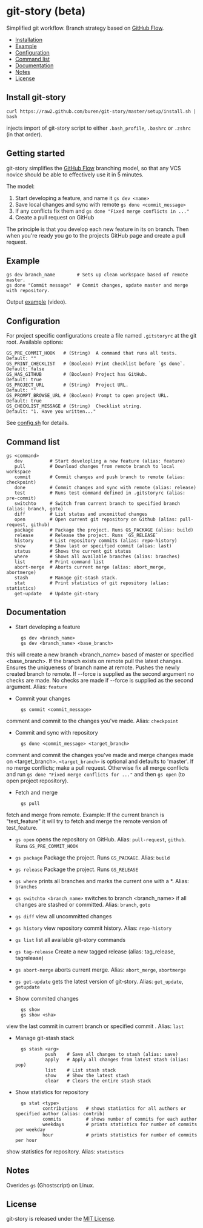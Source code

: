 # git-story (beta)


Simplified git workflow.
Branch strategy based on [GitHub Flow](http://scottchacon.com/2011/08/31/github-flow.html).

* [Installation](#install-git-story)
* [Example](#example)
* [Configuration](#configuration)
* [Command list](#command-list)
* [Documentation](#documentation)
* [Notes](#notes)
* [License](#license)

## Install git-story

    curl https://raw2.github.com/buren/git-story/master/setup/install.sh | bash
injects import of git-story script to either `.bash_profile`, `.bashrc` or `.zshrc` (in that order).

## Getting started
git-story simplifies the [GitHub Flow](http://scottchacon.com/2011/08/31/github-flow.html) branching model, so that any VCS novice should be able to effectively use it in 5 minutes.

The model:

1. Start developing a feature, and name it `gs dev <name>`
2. Save local changes and sync with remote `gs done <commit_message>`
3. If any conflicts fix them and `gs done "Fixed merge conflicts in ..."`
4. Create a pull request on GitHub

The principle is that you develop each new feature in its on branch. Then when you're ready you go to the projects GitHub page and create a pull request.

## Example

    gs dev branch_name        # Sets up clean workspace based of remote master.
    gs done "Commit message"  # Commit changes, update master and merge with repository.
Output [example](http://showterm.io/79c9eb80cf3a4f23ab047) (video).

## Configuration
For project specific configurations create a file named `.gitstoryrc` at the git root.
Available options:

    GS_PRE_COMMIT_HOOK   # (String)  A command that runs all tests.     Default: ""
    GS_PRINT_CHECKLIST   # (Boolean) Print checklist before `gs done`.  Default: false
    GS_HAS_GITHUB        # (Boolean) Project has GitHub.                Default: true
    GS_PROJECT_URL       # (String)  Project URL.                       Default: ""
    GS_PROMPT_BROWSE_URL # (Boolean) Prompt to open project URL.        Default: true
    GS_CHECKLIST_MESSAGE # (String)  Checklist string.                  Default: "1. Have you written..."

See [config.sh](https://github.com/buren/git-story/blob/master/config.sh) for details.

## Command list

    gs <command>
       dev          # Start developling a new feature (alias: feature)
       pull         # Download changes from remote branch to local workspace
       commit       # Commit changes and push branch to remote (alias: checkpoint)
       done         # Commit changes and sync with remote (alias: release)
       test         # Runs test command defined in .gitstoryrc (alias: pre-commit)
       switchto     # Switch from current branch to specified branch (alias: branch, goto)
       diff         # List status and uncomitted changes
       open         # Open current git repository on Github (alias: pull-request, github)
       package      # Package the project. Runs GS_PACKAGE (alias: build)
       release      # Release the project. Runs `GS_RELEASE`
       history      # List repository commits (alias: repo-history)
       show         # Show last or specified commit (alias: last)
       status       # Shows the current git status
       where        # Shows all available branches (alias: branches)
       list         # Print command list
       abort-merge  # Aborts current merge (alias: abort_merge, abortmerge)
       stash        # Manage git-stash stack.
       stat         # Print statistics of git repository (alias: statistics)
       get-update   # Update git-story

## Documentation

* Start developing a feature

        gs dev <branch_name>
        gs dev <branch_name> <base_branch>
this will create a new branch <branch_name> based of master or specified <base_branch>. If the branch exists on remote pull the latest changes. Ensures the uniqueness of branch name at remote. Pushes the newly created branch to remote.
If --force is supplied as the second argument no checks are made.
No checks are made if --force is supplied as the second argument.
Alias: `feature`
* Commit your changes

        gs commit <commit_message>
comment and commit to the changes you've made.
Alias: `checkpoint`
* Commit and sync with repository

        gs done <commit_message> <target_branch>
comment and commit the changes you've made and merge changes made on <target_branch>.
`<target_branch>` is optional and defaults to 'master'.
If no merge conflicts; make a pull request. Otherwise fix all merge conflicts and run `gs done "Fixed merge conflicts for ..."` and then `gs open` (to open project repository).
* Fetch and merge

        gs pull
fetch and merge from remote.
Example: If the current branch is "test_feature" it will try to fetch and merge the remote version of test_feature.
* ```gs open``` opens the repository on GitHub. Alias: `pull-request`, `github`. Runs `GS_PRE_COMMIT_HOOK`
* ```gs package``` Package the project. Runs `GS_PACKAGE`. Alias: `build`
* ```gs release``` Package the project. Runs `GS_RELEASE`
* ```gs where``` prints all branches and marks the current one with a *. Alias: `branches`
* ```gs switchto <branch_name>``` switches to branch <branch_name> if all changes are stashed or committed. Alias: `branch`, `goto`
* ```gs diff``` view all uncommitted changes
* ```gs history``` view repository commit history. Alias: `repo-history`
* ```gs list``` list all available git-story commands
* ```gs tag-release``` Create a new tagged release (alias: tag_release, tagrelease)
* ```gs abort-merge``` aborts current merge. Alias: `abort_merge`, `abortmerge`
* ```gs get-update``` gets the latest version of git-story. Alias: `get_update`, `getupdate`
* Show commited changes

        gs show
        gs show <sha>
view the last commit in current branch or specified commit <sha>.
Alias: `last`
* Manage git-stash stack

        gs stash <arg>
                 push    # Save all changes to stash (alias: save)
                 apply   # Apply all changes from latest stash (alias: pop)
                 list    # List stash stack
                 show    # Show the latest stash
                 clear   # Clears the entire stash stack
* Show statistics for repository

        gs stat <type>
                contributions   # shows statistics for all authors or specified author (alias: contrib)
                commits         # shows number of commits for each author
                weekdays        # prints statistics for number of commits per weekday
                hour            # prints statistics for number of commits per hour
show statistics for repository.
Alias: `statistics`

## Notes
Overides ```gs``` (Ghostscript) on Linux.

## License
git-story is released under the [MIT License](https://github.com/buren/git-story/blob/master/LICENSE).
